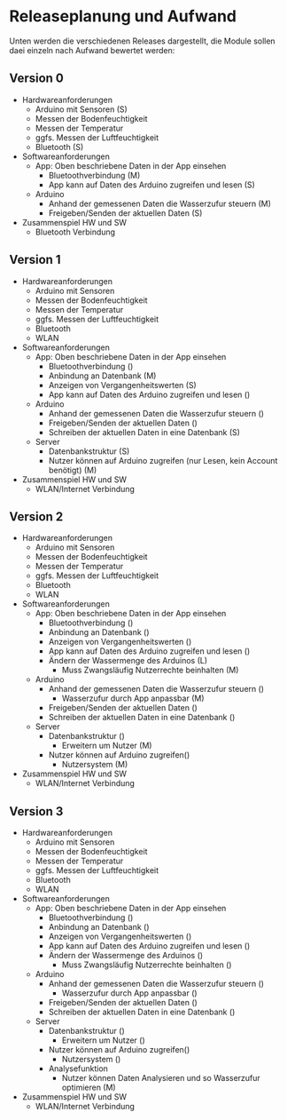 # Releaseplanung und Aufwand
Unten werden die verschiedenen Releases dargestellt, die Module sollen daei einzeln nach Aufwand bewertet werden:

## Version 0
- Hardwareanforderungen
    + Arduino mit Sensoren (S)
    + Messen der Bodenfeuchtigkeit
    + Messen der Temperatur
    + ggfs. Messen der Luftfeuchtigkeit
    + Bluetooth (S)
- Softwareanforderungen
    + App: Oben beschriebene Daten in der App einsehen
        * Bluetoothverbindung (M)
        * App kann auf Daten des Arduino zugreifen und lesen (S)
    + Arduino
        * Anhand der gemessenen Daten die Wasserzufur steuern (M)
        * Freigeben/Senden der aktuellen Daten (S)
- Zusammenspiel HW und SW
    + Bluetooth Verbindung

## Version 1
- Hardwareanforderungen
    + Arduino mit Sensoren
    + Messen der Bodenfeuchtigkeit
    + Messen der Temperatur
    + ggfs. Messen der Luftfeuchtigkeit
    + Bluetooth
    + WLAN
- Softwareanforderungen
    + App: Oben beschriebene Daten in der App einsehen
        * Bluetoothverbindung ()
        * Anbindung an Datenbank (M)
        * Anzeigen von Vergangenheitswerten (S)
        * App kann auf Daten des Arduino zugreifen und lesen ()
    + Arduino
        * Anhand der gemessenen Daten die Wasserzufur steuern ()
        * Freigeben/Senden der aktuellen Daten ()
        * Schreiben der aktuellen Daten in eine Datenbank (S)
    + Server
        * Datenbankstruktur (S)
        * Nutzer können auf Arduino zugreifen (nur Lesen, kein Account benötigt) (M)
- Zusammenspiel HW und SW
    + WLAN/Internet Verbindung

## Version 2
- Hardwareanforderungen
    + Arduino mit Sensoren
    + Messen der Bodenfeuchtigkeit
    + Messen der Temperatur
    + ggfs. Messen der Luftfeuchtigkeit
    + Bluetooth
    + WLAN
- Softwareanforderungen
    + App: Oben beschriebene Daten in der App einsehen
        * Bluetoothverbindung ()
        * Anbindung an Datenbank ()
        * Anzeigen von Vergangenheitswerten ()
        * App kann auf Daten des Arduino zugreifen und lesen ()
        * Ändern der Wassermenge des Arduinos (L)
            - Muss Zwangsläufig Nutzerrechte beinhalten (M)
    + Arduino
        * Anhand der gemessenen Daten die Wasserzufur steuern ()
            - Wasserzufur durch App anpassbar (M)
        * Freigeben/Senden der aktuellen Daten ()
        * Schreiben der aktuellen Daten in eine Datenbank ()
    + Server
        * Datenbankstruktur ()
            - Erweitern um Nutzer (M)
        * Nutzer können auf Arduino zugreifen()
            - Nutzersystem (M)
- Zusammenspiel HW und SW
    + WLAN/Internet Verbindung

## Version 3
- Hardwareanforderungen
    + Arduino mit Sensoren
    + Messen der Bodenfeuchtigkeit
    + Messen der Temperatur
    + ggfs. Messen der Luftfeuchtigkeit
    + Bluetooth
    + WLAN
- Softwareanforderungen
    + App: Oben beschriebene Daten in der App einsehen
        * Bluetoothverbindung ()
        * Anbindung an Datenbank ()
        * Anzeigen von Vergangenheitswerten ()
        * App kann auf Daten des Arduino zugreifen und lesen ()
        * Ändern der Wassermenge des Arduinos ()
            - Muss Zwangsläufig Nutzerrechte beinhalten ()
    + Arduino
        * Anhand der gemessenen Daten die Wasserzufur steuern ()
            - Wasserzufur durch App anpassbar ()
        * Freigeben/Senden der aktuellen Daten ()
        * Schreiben der aktuellen Daten in eine Datenbank ()
    + Server
        * Datenbankstruktur ()
            - Erweitern um Nutzer ()
        * Nutzer können auf Arduino zugreifen()
            - Nutzersystem ()
        * Analysefunktion
            - Nutzer können Daten Analysieren und so Wasserzufur optimieren (M)
- Zusammenspiel HW und SW
    + WLAN/Internet Verbindung
